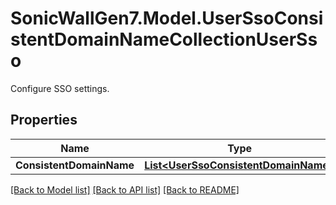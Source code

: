 # SonicWallGen7.Model.UserSsoConsistentDomainNameCollectionUserSso
Configure SSO settings.

## Properties

Name | Type | Description | Notes
------------ | ------------- | ------------- | -------------
**ConsistentDomainName** | [**List&lt;UserSsoConsistentDomainName&gt;**](UserSsoConsistentDomainName.md) | domain | [optional] 

[[Back to Model list]](../README.md#documentation-for-models) [[Back to API list]](../README.md#documentation-for-api-endpoints) [[Back to README]](../README.md)

